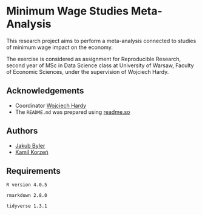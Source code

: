 
# Minimum Wage Studies Meta-Analysis

This research project aims to perform a meta-analysis connected to studies of minimum wage impact on the economy.

The exercise is considered as assignment for Reproducible Research, second year of MSc in Data Science class at University of Warsaw, Faculty of Economic Sciences, under the supervision of Wojciech Hardy.

## Acknowledgements

 - Coordinator [Wojciech Hardy](wojciechhardy@uw.edu.pl)
 - The `README.md` was prepared using [readme.so](readme.so)

## Authors

- [Jakub Byler](j.byler@student.uw.edu.pl)
- [Kamil Korzeń](k.korzen@student.uw.edu.pl)

## Requirements

`R version 4.0.5`

`rmarkdown 2.8.0`

`tidyverse 1.3.1`

